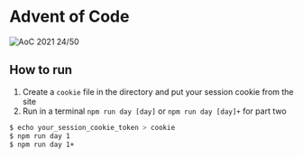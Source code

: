 # Advent of Code
![AoC 2021 24/50](https://img.shields.io/badge/AoC%202021-24%2F50-orange)

## How to run
1. Create a `cookie` file in the directory and put your session cookie from the site
2. Run in a terminal `npm run day [day]` or `npm run day [day]+` for part two

```sh
$ echo your_session_cookie_token > cookie
$ npm run day 1
$ npm run day 1+
```
